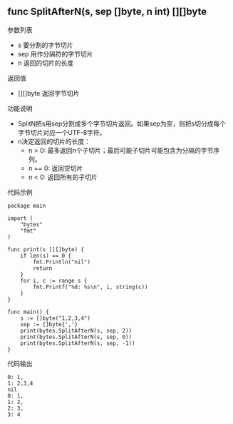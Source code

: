 ## func SplitAfterN(s, sep []byte, n int) [][]byte

参数列表

- s 要分割的字节切片
- sep 用作分隔符的字节切片
- n 返回的切片的长度

返回值

- [][]byte 返回字节切片

功能说明

- SplitN把s用sep分割成多个字节切片返回。如果sep为空，则把s切分成每个字节切片对应一个UTF-8字符。
- n决定返回的切片的长度：
	+ n > 0: 最多返回n个子切片；最后可能子切片可能包含为分隔的字节序列。
	+ n == 0: 返回空切片
	+ n < 0: 返回所有的子切片

代码示例

	package main

	import (
		"bytes"
		"fmt"
	)

	func print(s [][]byte) {
		if len(s) == 0 {
			fmt.Println("nil")
			return
		}
		for i, c := range s {
			fmt.Printf("%d: %s\n", i, string(c))
		}
	}

	func main() {
		s := []byte("1,2,3,4")
		sep := []byte{','}
		print(bytes.SplitAfterN(s, sep, 2))
		print(bytes.SplitAfterN(s, sep, 0))
		print(bytes.SplitAfterN(s, sep, -1))
	}

代码输出

	0: 1,
	1: 2,3,4
	nil
	0: 1,
	1: 2,
	2: 3,
	3: 4
